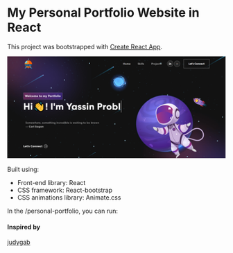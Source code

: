# My Personal Portfolio Website in React

This project was bootstrapped with [Create React App](https://github.com/facebook/create-react-app).

<img width="1266" alt="Screen Shot" src="./port.png">

Built using:

- Front-end library: React
- CSS framework: React-bootstrap
- CSS animations library: Animate.css

In the /personal-portfolio, you can run:

#### Inspired by 
<a href='https://github.com/judygab'>judygab</a>
